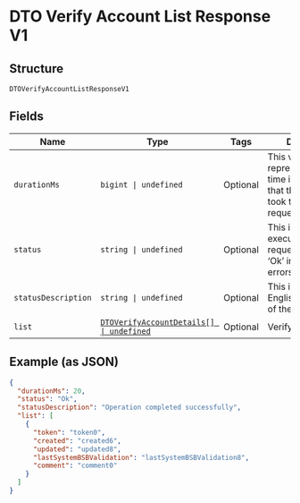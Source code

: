 
# DTO Verify Account List Response V1

## Structure

`DTOVerifyAccountListResponseV1`

## Fields

| Name | Type | Tags | Description |
|  --- | --- | --- | --- |
| `durationMs` | `bigint \| undefined` | Optional | This value represents the total time in milliseconds that the Platform took to process the request. |
| `status` | `string \| undefined` | Optional | This is the status of executing the request.&nbsp;A code of ‘Ok’ indicates no errors |
| `statusDescription` | `string \| undefined` | Optional | This is a plain English description of the status. |
| `list` | [`DTOVerifyAccountDetails[] \| undefined`](../../doc/models/dto-verify-account-details.md) | Optional | VerifyAccountDetails |

## Example (as JSON)

```json
{
  "durationMs": 20,
  "status": "Ok",
  "statusDescription": "Operation completed successfully",
  "list": [
    {
      "token": "token0",
      "created": "created6",
      "updated": "updated8",
      "lastSystemBSBValidation": "lastSystemBSBValidation8",
      "comment": "comment0"
    }
  ]
}
```

